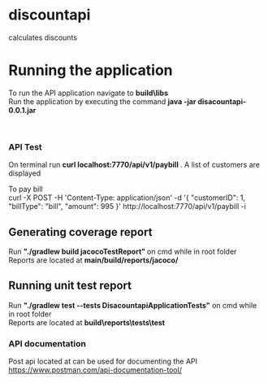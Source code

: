 # discountapi
calculates discounts

<h1> Running the application </h1>

To run the API application navigate to  <b>build\libs </b>
<br/>
Run the application by executing the command <b>java -jar disacountapi-0.0.1.jar </b>

<br />
<h3>API Test </h3>

On terminal run <b>curl localhost:7770/api/v1/paybill</b> . A list of customers are displayed
<br />

To pay bill <br />
curl -X POST -H 'Content-Type: application/json' -d '{ "customerID": 1,  "billType": "bill",  "amount": 995 }' http://localhost:7770/api/v1/paybill -i

<h2> Generating coverage report</h2>
  
  Run <b> "./gradlew build jacocoTestReport" </b> on cmd while in root folder 
  <br>
Reports are located at <b> main/build/reports/jacoco/</b>

<h2> Running unit test report</h2>
Run <b>"./gradlew test --tests  DisacountapiApplicationTests"</b> on cmd while in root folder  
<br />
Reports are located at <b>build\reports\tests\test</b>
  
  <h3> API documentation </h3>
  
Post api located at can be used for documenting the API https://www.postman.com/api-documentation-tool/ 

